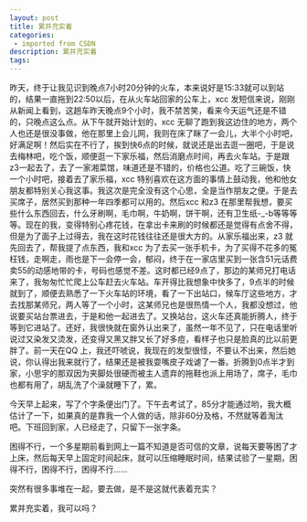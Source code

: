 ```yaml
---
layout: post
title: 累并充实着
categories: 
 - imported from CSDN
description: 累并充实着
tags: 
---
```


昨天，终于让我见识到晚点7小时20分钟的火车，本来说好是15:33就可以到站的，结果一直拖到22:50以后，在从火车站回家的公车上，xcc 发短信来说，刚刚从新闻上看到，这趟车昨天晚点9个小时，我不禁苦笑，看来今天运气还是不错的，只晚点这么点。从下午就开始计划的，xcc 无聊了跑到我这边住的地方，两个人也还是很没事做，他在那里上会儿网，我则在床了眯了一会儿，大半个小时吧，好满足啊！然后实在不行了，挨到快6点的时候，就说还是出去逛一圈吧，于是说去梅林吧，吃个饭，顺便逛一下家乐福，然后消磨点时间，再去火车站。于是跟z3一起去了，去了一家湘菜馆，味道还是不错的，价格也公道。吃了三碗饭，快一个小时吧，接着去了家乐福，xcc 特别喜欢在这方面的事情上鼓动我，他和他女朋友都特别关心我这事。我这次是完全没有这个心思，全是当作朋友之便。于是去买席子，居然买到那种一年四季都可以用的。然后xcc 和z3 在那里帮我想，要买些什么东西回去，什么牙刷啊，毛巾啊，牛奶啊，饼干啊，还有卫生纸-\_-b等等等等。现在的我，变得特别心疼花钱，在拿出卡来刷的时候都还是觉得有点舍不得，但是为了面子上过得去，我在这时花钱往往还是很大方的。从家乐福出来，z3 就先回去了，帮我提了点东西，我和xcc 为了去买一张手机卡，为了买得不花多的冤枉钱，走啊走，雨也是下一会停一会，郁闷，终于在一家店里买到一张含51元话费卖55的动感地带的卡，号码也感觉不差。这时都已经9点了，那边的某师兄打电话来了，我匆匆忙忙爬上公车赶去火车站。车开得比我想象中快多了，9点半的时候就到了，顺便去熟悉了一下火车站的环境，看了一下出站口，候车厅这些地方，才去找那某师兄，两人等了一个小时，这某师兄也是很热情一个人，我都没想过，他说要买站台票进去，于是和他一起进去了。又换站台，这火车还真能折腾人，终于等到它进站了。还好，我很快就在窗外认出来了，虽然一年不见了，只在电话里听说过又染发又烫发，还变得又黑又胖又长了好多痘，看样子也只是脸真的比以前更胖了。前一天在QQ 上，我还吓唬说，我现在的发型很怪，不要认不出来，然后她说，你认得出我来就行了，结果还是被我耍嘴皮子戏谑了一番。折腾到0点半才到家，小思宇的那双因为夹脚处很硬而被主人遗弃的拖鞋也派上用场了，席子，毛巾也都有用了，胡乱洗了个澡就睡下了，累。

今天早上起来，写了个字条便出门了。下午去考试了，85分才能通过哟，我大概估计了一下，如果真的是靠我一个人做的话，除非60分及格，不然就等着淘汰吧。下班回到家，人已经走了，只留下一张字条。

困得不行，一个多星期前看到网上一篇不知道是否可信的文章，说每天要等困了才上床，然后每天早上固定时间起床，就可以压缩睡眠时间，结果试验了一星期，困得不行，困得不行，困得不行……

突然有很多事堆在一起，要去做，是不是这就代表着充实？

累并充实着，我可以吗？
